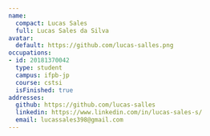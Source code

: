 ```yaml
---
name:
  compact: Lucas Sales
  full: Lucas Sales da Silva
avatar:
  default: https://github.com/lucas-salles.png
occupations:
- id: 20181370042
  type: student
  campus: ifpb-jp
  course: cstsi
  isFinished: true
addresses:
  github: https://github.com/lucas-salles
  linkedin: https://www.linkedin.com/in/lucas-sales-s/
  email: lucassales398@gmail.com
---
```


